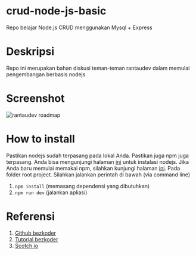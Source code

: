 # crud-node-js-basic
Repo belajar Node.js CRUD menggunakan Mysql + Express

# Deskripsi
Repo ini merupakan bahan diskusi teman-teman rantaudev dalam memulai pengembangan berbasis nodejs

# Screenshot
![rantaudev roadmap](/docs/screenshot.png)

# How to install

Pastikan nodejs sudah terpasang pada lokal Anda. Pastikan juga npm juga terpasang. Anda bisa mengunjungi halaman [ini](https://nodejs.org/en/download/) untuk instalasi nodejs. Jika Anda baru memulai memakai npm, silahkan kunjungi halaman [ini](https://www.npmjs.com/get-npm).
Pada folder root project. Silahkan jalankan perintah di bawah (via command line)
1. `npm install` (memasang dependensi yang dibutuhkan)
2. `npm run dev` (jalankan apliasi)

# Referensi

1. [Github bezkoder](https://github.com/bezkoder/nodejs-express-mysql_=)
2. [Tutorial bezkoder](https://bezkoder.com/node-js-rest-api-express-mysql)
3. [Scotch.io](https://scotch.io/tutorials/use-ejs-to-template-your-node-application)
